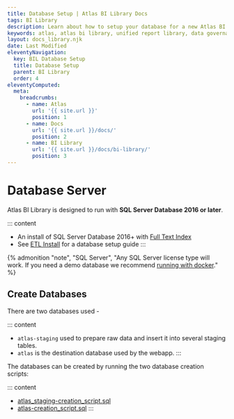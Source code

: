 ```yaml
---
title: Database Setup | Atlas BI Library Docs
tags: BI Library
description: Learn about how to setup your database for a new Atlas BI Library install. The database is sql server 2016 or later.
keywords: atlas, atlas bi library, unified report library, data governance, database, setup, database setup, ssrs
layout: docs_library.njk
date: Last Modified
eleventyNavigation:
  key: BIL Database Setup
  title: Database Setup
  parent: BI Library
  order: 4
eleventyComputed:
  meta:
    breadcrumbs:
      - name: Atlas
        url: '{{ site.url }}'
        position: 1
      - name: Docs
        url: '{{ site.url }}/docs/'
        position: 2
      - name: BI Library
        url: '{{ site.url }}/docs/bi-library/'
        position: 3
---
```


# Database Server

Atlas BI Library is designed to run with **SQL Server Database 2016 or later**.

::: content

- An install of SQL Server Database 2016+ with [Full Text Index](https://codingsight.com/implementing-full-text-search-in-sql-server-2016-for-beginners/)
- See [ETL Install](/docs/bi-library/etl/install/) for a database setup guide
  :::

{% admonition
   "note",
   "SQL Server",
   "Any SQL Server license type will work. If you need a demo database we recommend [running with docker](https://schwabencode.com/blog/2019/10/27/MSSQL-Server-2017-Docker-Full-Text-Search>)."
%}

## Create Databases

There are two databases used -

::: content

- `atlas-staging` used to prepare raw data and insert it into several staging tables.
- `atlas` is the destination database used by the webapp.
  :::

The databases can be created by running the two database creation scripts:

::: content

- [atlas_staging-creation_script.sql](https://github.com/atlas-bi/atlas-bi-library-etl/blob/master/atlas_staging_creation_script.sql)
- [atlas-creation_script.sql](https://github.com/atlas-bi/atlas-bi-library/blob/master/web/atlas-creation_script.sql)
  :::
